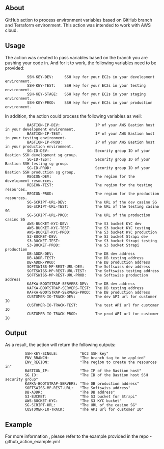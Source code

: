 ## About

GitHub action to process environment variables based on GitHub branch and Terraform environment.
This action was intended to work with AWS cloud.

## Usage

The action was created to pass variables based on the branch you are pushing your code in. And for it to work, the following 
variables need to be provided:
```
          SSH-KEY-DEV:     SSH key for your EC2s in your development environment.
          SSH-KEY-TEST:    SSH key for your EC2s in your testing environment.
          SSH-KEY-STAGE:   SSH key for your EC2s in your staging environment.
          SSH-KEY-PROD:    SSH key for your EC2s in your production environment.
```

In addition, the action could process the following variables as well:

```
          BASTION-IP-DEV:                IP of your AWS Bastion host in your development environment.
          BASTION-IP-TEST:               IP of your AWS Bastion host in your testing environment.
          BASTION-IP-PROD:               IP of your AWS Bastion host in your production environment.
          SG-ID-DEV:                     Security group ID of your Bastion SSH development sg group.
          SG-ID-TEST:                    Security group ID of your Bastion SSH testing sg group.
          SG-ID-PROD:                    Security group ID of your Bastion SSH production sg group.
          REGION-DEV:                    The region for the development resources.
          REGION-TEST:                   The region for the testing resources.
          REGION-PROD:                   The region for the production resources.
          SG-SCRIPT-URL-DEV:             The URL of the dev casino SG
          SG-SCRIPT-URL-TEST:            The URL of the testing casino SG
          SG-SCRIPT-URL-PROD:            The URL of the production casino SG
          AWS-BUCKET-KYC-DEV:            The S3 bucket KYC dev
          AWS-BUCKET-KYC-TEST:           The S3 bucket KYC testing
          AWS-BUCKET-KYC-PROD:           The S3 bucket KYC production
          S3-BUCKET-DEV:                 The S3 bucket Strapi dev
          S3-BUCKET-TEST:                The S3 bucket Strapi testing
          S3-BUCKET-PROD:                The S3 bucket Strapi production
          DB-ADDR-DEV:                   The DB dev address
          DB-ADDR-TEST:                  The DB testing address
          DB-ADDR-PROD:                  The DB production address
          SOFTSWISS-MP-REST-URL-DEV:     The Softswiss dev address
          SOFTSWISS-MP-REST-URL-TEST:    The Softswiss testing address
          SOFTSWISS-MP-REST-URL-PROD:    The Softswiss production address
          KAFKA-BOOTSTRAP-SERVERS-DEV:   The DB dev address
          KAFKA-BOOTSTRAP-SERVERS-TEST:  The DB testing address
          KAFKA-BOOTSTRAP-SERVERS-PROD:  The DB production address
          CUSTOMER-IO-TRACK-DEV:         The dev API url for customer IO
          CUSTOMER-IO-TRACK-TEST:        The test API url for customer IO
          CUSTOMER-IO-TRACK-PROD:        The prod API url for customer IO
```

## Output

As a result, the action will return the following outputs:

```
         SSH-KEY-SINGLE:          "EC2 SSH key"
         ENV_BRANCH:              "The branch tag to be applied"
         ENV_REGION:              "The region to create the resources in"
         BASTION_IP:              "The IP of the Bastion host"
         SG_ID:                   "The ID of the Bastion host SSH security group"
         KAFKA-BOOTSTRAP-SERVERS: "The DB production address"
         SOFTSWISS-MP-REST-URL:   "The Softswiss address"
         DB-ADDR:                 "The DB address"
         S3-BUCKET:               "The S3 bucket for Strapi"
         AWS-BUCKET-KYC:          "The S3 KYC bucket"
         SG-SCRIPT-URL:           "The URL of the casino SG"
         CUSTOMER-IO-TRACK:       "The API url for customer IO"
```

## Example

For more information , please refer to the example provided in the repo - github_action_example.yml
